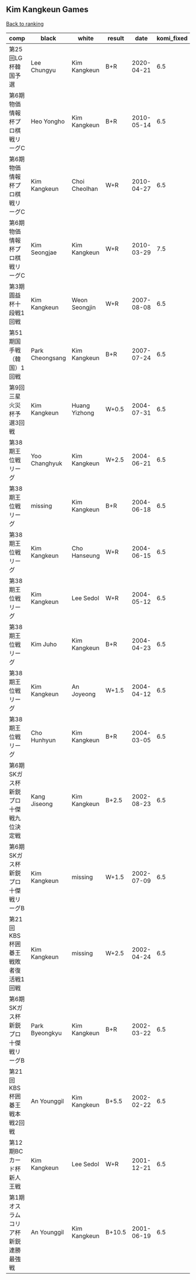 ## Kim Kangkeun Games

[Back to ranking](../../index.md)




| **comp** | **black** | **white** | **result** | **date** | **komi_fixed** | **kifu** | 
| --- | --- | --- | --- | --- | --- | --- |
| 第25回LG杯韓国予選 | Lee Chungyu | Kim Kangkeun | B+R | 2020-04-21 | 6.5 | [Kifu](https://kifudepot.net/kifucontents.php?id=H0gIdJFYNYUufrq0nZHQDA%3D%3D) | 
| 第6期物価情報杯プロ棋戦リーグC | Heo Yongho | Kim Kangkeun | B+R | 2010-05-14 | 6.5 | [Kifu](https://kifudepot.net/kifucontents.php?id=yg3I5IdHrssOpIBAfIuUNw%3D%3D) | 
| 第6期物価情報杯プロ棋戦リーグC | Kim Kangkeun | Choi Cheolhan | W+R | 2010-04-27 | 6.5 | [Kifu](https://kifudepot.net/kifucontents.php?id=jk%2FP2b4Vo1Ia836uzPoNlA%3D%3D) | 
| 第6期物価情報杯プロ棋戦リーグC | Kim Seongjae | Kim Kangkeun | W+R | 2010-03-29 | 7.5 | [Kifu](https://kifudepot.net/kifucontents.php?id=st9yXizNfGoVulFdWEc0QQ%3D%3D) | 
| 第3期圓益杯十段戦1回戦 | Kim Kangkeun | Weon Seongjin | W+R | 2007-08-08 | 6.5 | [Kifu](https://kifudepot.net/kifucontents.php?id=%2FuRXQ3eRWI5n%2BnTB%2F1%2FuPg%3D%3D) | 
| 第51期国手戦（韓国）1回戦 | Park Cheongsang | Kim Kangkeun | B+R | 2007-07-24 | 6.5 | [Kifu](https://kifudepot.net/kifucontents.php?id=WZOrZicASKnbkskXjUAv%2FQ%3D%3D) | 
| 第9回三星火災杯予選3回戦 | Kim Kangkeun | Huang Yizhong | W+0.5 | 2004-07-31 | 6.5 | [Kifu](https://kifudepot.net/kifucontents.php?id=pH560RYiyGG02E7XpTUx1A%3D%3D) | 
| 第38期王位戦リーグ | Yoo Changhyuk | Kim Kangkeun | W+2.5 | 2004-06-21 | 6.5 | [Kifu](https://kifudepot.net/kifucontents.php?id=NR%2F5YTJFjcB7eicVVt%2F77A%3D%3D) | 
| 第38期王位戦リーグ | missing | Kim Kangkeun | B+R | 2004-06-18 | 6.5 | [Kifu](https://kifudepot.net/kifucontents.php?id=mLEZ0AL4%2F%2BHrAdyMy4i2oA%3D%3D) | 
| 第38期王位戦リーグ | Kim Kangkeun | Cho Hanseung | W+R | 2004-06-15 | 6.5 | [Kifu](https://kifudepot.net/kifucontents.php?id=I63nxWt%2Bzd8WWpk6P5GtAw%3D%3D) | 
| 第38期王位戦リーグ | Kim Kangkeun | Lee Sedol | W+R | 2004-05-12 | 6.5 | [Kifu](https://kifudepot.net/kifucontents.php?id=t06EGh8IcDlszmq2YunSEQ%3D%3D) | 
| 第38期王位戦リーグ | Kim Juho | Kim Kangkeun | B+R | 2004-04-23 | 6.5 | [Kifu](https://kifudepot.net/kifucontents.php?id=MDsDtmnP4Pk7YCdZ1DOaaA%3D%3D) | 
| 第38期王位戦リーグ | Kim Kangkeun | An Joyeong | W+1.5 | 2004-04-12 | 6.5 | [Kifu](https://kifudepot.net/kifucontents.php?id=CnZqAfQjETiuzeC25yi%2F8g%3D%3D) | 
| 第38期王位戦リーグ | Cho Hunhyun | Kim Kangkeun | B+R | 2004-03-05 | 6.5 | [Kifu](https://kifudepot.net/kifucontents.php?id=tHWrpSuh%2ByucoBnYnlRolg%3D%3D) | 
| 第6期SKガス杯新鋭プロ十傑戦九位決定戦 | Kang Jiseong | Kim Kangkeun | B+2.5 | 2002-08-23 | 6.5 | [Kifu](https://kifudepot.net/kifucontents.php?id=sKfF%2FgMRRe5r3ecaioufvQ%3D%3D) | 
| 第6期SKガス杯新鋭プロ十傑戦リーグB | Kim Kangkeun | missing | W+1.5 | 2002-07-09 | 6.5 | [Kifu](https://kifudepot.net/kifucontents.php?id=XtoieeS0wjkhxH3cVtmsAg%3D%3D) | 
| 第21回KBS杯囲碁王戦敗者復活戦1回戦 | Kim Kangkeun | missing | W+2.5 | 2002-04-24 | 6.5 | [Kifu](https://kifudepot.net/kifucontents.php?id=E6xncqAhfYSLH67tZfPU%2BQ%3D%3D) | 
| 第6期SKガス杯新鋭プロ十傑戦リーグB | Park Byeongkyu | Kim Kangkeun | B+R | 2002-03-22 | 6.5 | [Kifu](https://kifudepot.net/kifucontents.php?id=Y8Rudsvst%2BrJEm0zwf%2FY%2FQ%3D%3D) | 
| 第21回KBS杯囲碁王戦本戦2回戦 | An Younggil | Kim Kangkeun | B+5.5 | 2002-02-22 | 6.5 | [Kifu](https://kifudepot.net/kifucontents.php?id=mo75xnjjaQrdYKdDcc46Og%3D%3D) | 
| 第12期BCカード杯新人王戦 | Kim Kangkeun | Lee Sedol | W+R | 2001-12-21 | 6.5 | [Kifu](https://kifudepot.net/kifucontents.php?id=6sFHUd8NqoGL8LCv2YAnkA%3D%3D) | 
| 第1期オスラムコリア杯新鋭連勝最強戦 | An Younggil | Kim Kangkeun | B+10.5 | 2001-06-19 | 6.5 | [Kifu](https://kifudepot.net/kifucontents.php?id=WLLuY9feQNIBXIo1jFplOw%3D%3D) |




